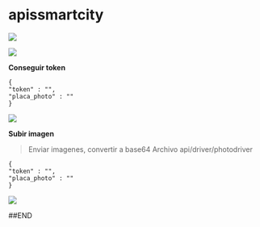 # apissmartcity

![](https://pandao.github.io/editor.md/images/logos/editormd-logo-180x180.png)

![](https://img.shields.io/bower/v/editor.md.svg)

**Conseguir token**

```
{
"token" : "",
"placa_photo" : ""
}
```
![](http://somosuconti.com/images/conseguirtoken.png)


**Subir imagen**
> Enviar imagenes, convertir a base64
> Archivo api/driver/photodriver

```
{
"token" : "",
"placa_photo" : ""
}
```
![](http://somosuconti.com/images/enviarimgabase64.png)


##END
